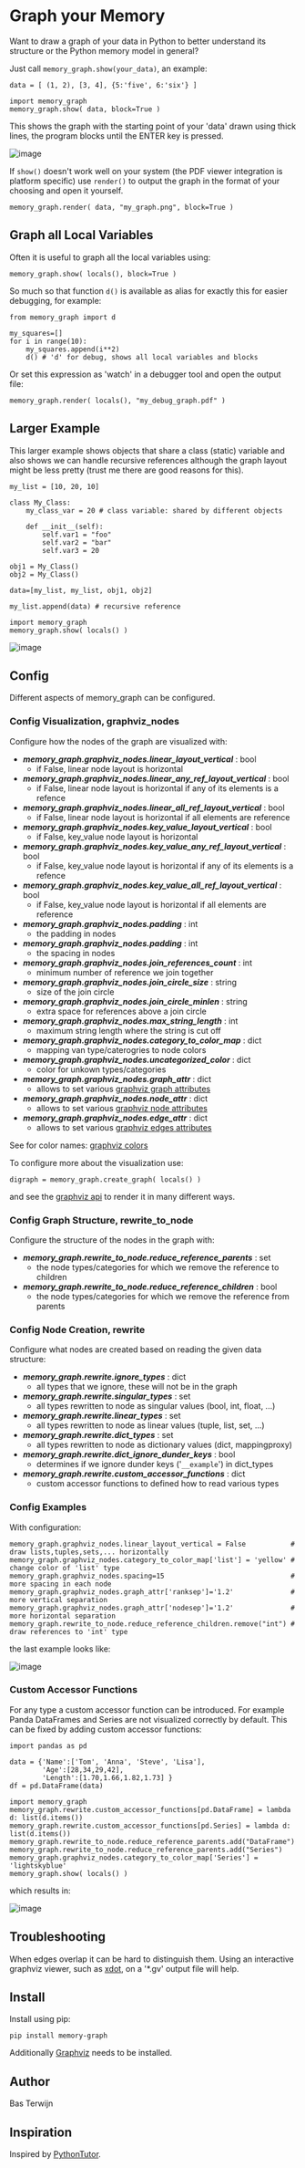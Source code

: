 # Graph your Memory #

Want to draw a graph of your data in Python to better understand its
structure or the Python memory model in general?

Just call `memory_graph.show(your_data)`, an example:

```
data = [ (1, 2), [3, 4], {5:'five', 6:'six'} ]

import memory_graph
memory_graph.show( data, block=True )
```

This shows the graph with the starting point of your 'data' drawn
using thick lines, the program blocks until the ENTER key is pressed.

![image](https://raw.githubusercontent.com/bterwijn/memory_graph/main/images/example1.png)

If `show()` doesn't work well on your system (the PDF viewer
integration is platform specific) use `render()` to output the graph
in the format of your choosing and open it yourself.

```
memory_graph.render( data, "my_graph.png", block=True )
```

## Graph all Local Variables ##

Often it is useful to graph all the local variables using:
```
memory_graph.show( locals(), block=True )
```

So much so that function `d()` is available as alias for exactly this for easier debugging, for example:
```
from memory_graph import d

my_squares=[]
for i in range(10):
    my_squares.append(i**2)
    d() # 'd' for debug, shows all local variables and blocks
```

Or set this expression as 'watch' in a debugger tool and open the output file:
```
memory_graph.render( locals(), "my_debug_graph.pdf" )
```


## Larger Example ##

This larger example shows objects that share a class (static) variable
and also shows we can handle recursive references although the graph
layout might be less pretty (trust me there are good reasons for
this).

```
my_list = [10, 20, 10]

class My_Class:
    my_class_var = 20 # class variable: shared by different objects
    
    def __init__(self):
        self.var1 = "foo"
        self.var2 = "bar"
        self.var3 = 20

obj1 = My_Class()
obj2 = My_Class()

data=[my_list, my_list, obj1, obj2]

my_list.append(data) # recursive reference

import memory_graph
memory_graph.show( locals() )
```
![image](https://raw.githubusercontent.com/bterwijn/memory_graph/main/images/example2.png)


## Config ##

Different aspects of memory_graph can be configured.

### Config Visualization, graphviz_nodes ###

Configure how the nodes of the graph are visualized with:

- ***memory_graph.graphviz_nodes.linear_layout_vertical*** : bool
  - if False, linear node layout is horizontal
- ***memory_graph.graphviz_nodes.linear_any_ref_layout_vertical*** : bool
  - if False, linear node layout is horizontal if any of its elements is a refence
- ***memory_graph.graphviz_nodes.linear_all_ref_layout_vertical*** : bool
  - if False, linear node layout is horizontal if all elements are reference
- ***memory_graph.graphviz_nodes.key_value_layout_vertical*** : bool
  - if False, key_value node layout is horizontal
- ***memory_graph.graphviz_nodes.key_value_any_ref_layout_vertical*** : bool
  - if False, key_value node layout is horizontal if any of its elements is a refence
- ***memory_graph.graphviz_nodes.key_value_all_ref_layout_vertical*** : bool
  - if False, key_value node layout is horizontal if all elements are reference
- ***memory_graph.graphviz_nodes.padding*** : int
  - the padding in nodes
- ***memory_graph.graphviz_nodes.padding*** : int
  - the spacing in nodes
- ***memory_graph.graphviz_nodes.join_references_count*** : int
  - minimum number of reference we join together
- ***memory_graph.graphviz_nodes.join_circle_size*** : string
  - size of the join circle
- ***memory_graph.graphviz_nodes.join_circle_minlen*** : string
  - extra space for references above a join circle
- ***memory_graph.graphviz_nodes.max_string_length*** : int
  - maximum string length where the string is cut off
- ***memory_graph.graphviz_nodes.category_to_color_map*** : dict
  - mapping van type/caterogries to node colors
- ***memory_graph.graphviz_nodes.uncategorized_color*** : dict
  - color for unkown types/categories
- ***memory_graph.graphviz_nodes.graph_attr*** : dict
  - allows to set various [graphviz graph attributes](https://graphviz.org/docs/graph/)
- ***memory_graph.graphviz_nodes.node_attr*** : dict
  - allows to set various [graphviz node attributes](https://graphviz.org/docs/nodes/)
- ***memory_graph.graphviz_nodes.edge_attr*** : dict
  - allows to set various [graphviz edges attributes](https://graphviz.org/docs/edges/)

See for color names: [graphviz colors](https://graphviz.org/doc/info/colors.html)

To configure more about the visualization use:
```
digraph = memory_graph.create_graph( locals() )
```
and see the [graphviz api](https://graphviz.readthedocs.io/en/stable/api.html) to render it in many different ways.

### Config Graph Structure, rewrite_to_node ###

Configure the structure of the nodes in the graph with:

- ***memory_graph.rewrite_to_node.reduce_reference_parents*** : set
  - the node types/categories for which we remove the reference to children
- ***memory_graph.rewrite_to_node.reduce_reference_children*** : bool
  - the node types/categories for which we remove the reference from parents
  
### Config Node Creation, rewrite ###

Configure what nodes are created based on reading the given data structure:

- ***memory_graph.rewrite.ignore_types*** : dict
  - all types that we ignore, these will not be in the graph
- ***memory_graph.rewrite.singular_types*** : set
  - all types rewritten to node as singular values (bool, int, float, ...)
- ***memory_graph.rewrite.linear_types*** : set
  - all types rewritten to node as linear values (tuple, list, set, ...)
- ***memory_graph.rewrite.dict_types*** : set
  - all types rewritten to node as dictionary values (dict, mappingproxy)
- ***memory_graph.rewrite.dict_ignore_dunder_keys*** : bool
  - determines if we ignore dunder keys ('`__example`') in dict_types
- ***memory_graph.rewrite.custom_accessor_functions*** : dict
  - custom accessor functions to defined how to read various types


### Config Examples ###

With configuration:
```
memory_graph.graphviz_nodes.linear_layout_vertical = False           # draw lists,tuples,sets,... horizontally
memory_graph.graphviz_nodes.category_to_color_map['list'] = 'yellow' # change color of 'list' type
memory_graph.graphviz_nodes.spacing=15                               # more spacing in each node
memory_graph.graphviz_nodes.graph_attr['ranksep']='1.2'              # more vertical separation
memory_graph.graphviz_nodes.graph_attr['nodesep']='1.2'              # more horizontal separation
memory_graph.rewrite_to_node.reduce_reference_children.remove("int") # draw references to 'int' type
```

the last example looks like:

![image](https://raw.githubusercontent.com/bterwijn/memory_graph/main/images/example3.png)


### Custom Accessor Functions ###

For any type a custom accessor function can be introduced. For example
Panda DataFrames and Series are not visualized correctly by
default. This can be fixed by adding custom accessor functions:

```
import pandas as pd

data = {'Name':['Tom', 'Anna', 'Steve', 'Lisa'],
        'Age':[28,34,29,42],
        'Length':[1.70,1.66,1.82,1.73] }
df = pd.DataFrame(data)

import memory_graph
memory_graph.rewrite.custom_accessor_functions[pd.DataFrame] = lambda d: list(d.items())
memory_graph.rewrite.custom_accessor_functions[pd.Series] = lambda d: list(d.items())
memory_graph.rewrite_to_node.reduce_reference_parents.add("DataFrame")
memory_graph.rewrite_to_node.reduce_reference_parents.add("Series")
memory_graph.graphviz_nodes.category_to_color_map['Series'] = 'lightskyblue'
memory_graph.show( locals() )
```

which results in:

![image](https://raw.githubusercontent.com/bterwijn/memory_graph/main/images/example4.png)

## Troubleshooting ##

When edges overlap it can be hard to distinguish them. Using an
interactive graphviz viewer, such as
[xdot](https://github.com/jrfonseca/xdot.py), on a '*.gv' output file
will help.


## Install ##

Install using pip:

```
pip install memory-graph
```

Additionally [Graphviz](https://graphviz.org/download/) needs to be installed.


## Author ##
Bas Terwijn


## Inspiration ##
Inspired by [PythonTutor](https://pythontutor.com/visualize.html).
